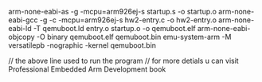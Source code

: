 arm-none-eabi-as -g -mcpu=arm926ej-s startup.s -o startup.o
arm-none-eabi-gcc -g -c -mcpu=arm926ej-s hw2-entry.c -o hw2-entry.o
arm-none-eabi-ld -T qemuboot.ld entry.o startup.o -o qemuboot.elf
arm-none-eabi-objcopy -O binary qemuboot.elf qemuboot.bin
emu-system-arm -M versatilepb -nographic -kernel qemuboot.bin

// the above line used to run the program 
// for more detials u can visit Professional Embedded Arm Development book

